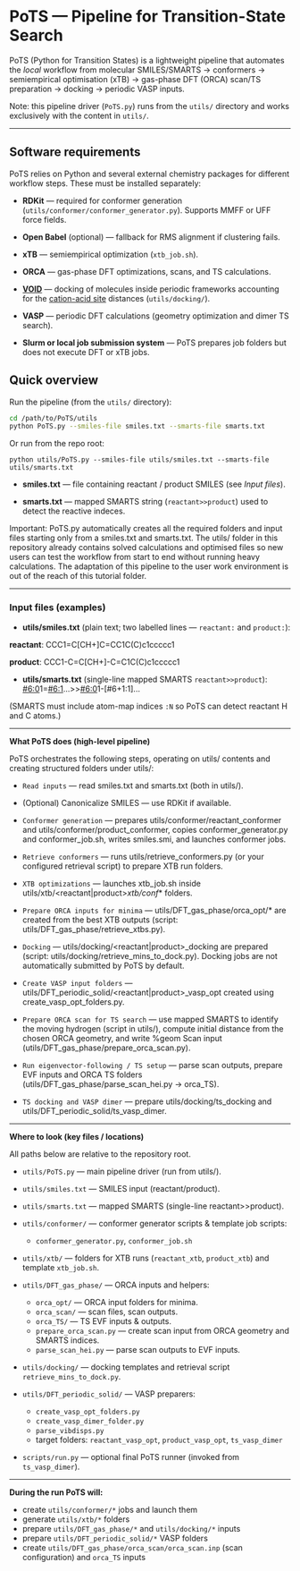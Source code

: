 # PoTS — Pipeline for Transition-State Search 

PoTS (Python for Transition States) is a lightweight pipeline that automates the *local* workflow from molecular SMILES/SMARTS → conformers → semiempirical optimisation (xTB) → gas-phase DFT (ORCA) scan/TS preparation → docking → periodic VASP inputs.

Note: this pipeline driver (`PoTS.py`) runs from the `utils/` directory and works exclusively with the content in `utils/`.

---
## Software requirements

PoTS relies on Python and several external chemistry packages for different workflow steps. These must be installed separately:

- **RDKit** — required for conformer generation (`utils/conformer/conformer_generator.py`). Supports MMFF or UFF force fields.

- **Open Babel** (optional) — fallback for RMS alignment if clustering fails.

- **xTB** — semiempirical optimization (`xtb_job.sh`).

- **ORCA** — gas-phase DFT optimizations, scans, and TS calculations.

- [**VOID**](https://github.com/learningmatter-mit/VOID/tree/master?tab=readme-ov-file#void-voronoi-organic-inorganic-docker) — docking of molecules inside periodic frameworks accounting for the [cation-acid site](https://github.com/learningmatter-mit/VOID/tree/master?tab=readme-ov-file#docking-for-reactivity) distances (`utils/docking/`).

- **VASP** — periodic DFT calculations (geometry optimization and dimer TS search).

- **Slurm or local job submission system** — PoTS prepares job folders but does not execute DFT or xTB jobs.



## Quick overview

Run the pipeline (from the `utils/` directory):

```bash
cd /path/to/PoTS/utils
python PoTS.py --smiles-file smiles.txt --smarts-file smarts.txt
```

Or run from the repo root:

```
python utils/PoTS.py --smiles-file utils/smiles.txt --smarts-file utils/smarts.txt
```

- **smiles.txt** — file containing reactant / product SMILES (see *Input files*).

- **smarts.txt** — mapped SMARTS string (`reactant>>product`) used to detect the reactive indeces.

Important: PoTS.py automatically creates all the required folders and input files starting only from a smiles.txt and smarts.txt.
The utils/ folder in this repository already contains solved calculations and optimised files so new users can test the workflow from start to end without running heavy calculations. The adaptation of this pipeline to the user work environment is out of the reach of this tutorial folder.

---

### Input files (examples)

- **utils/smiles.txt** (plain text; two labelled lines — `reactant:` and `product:`):

**reactant**: CCC1=C[CH+]C=CC1C(C)c1ccccc1

**product**:  CCC1-C=C[CH+]-C=C1C(C)c1ccccc1

- **utils/smarts.txt** (single-line mapped SMARTS `reactant>>product`):
[#6:0](-[#1:17])1=[#6:1]([#1:18])...>>[#6:0](-[#1:17])1-[#6+1:1]...

(SMARTS must include atom-map indices `:N` so PoTS can detect reactant H and C atoms.)

---

**What PoTS does (high-level pipeline)**

PoTS orchestrates the following steps, operating on utils/ contents and creating structured folders under utils/:

- `Read inputs` — read smiles.txt and smarts.txt (both in utils/).

- (Optional) Canonicalize SMILES — use RDKit if available.

- `Conformer generation` — prepares utils/conformer/reactant_conformer and utils/conformer/product_conformer, copies conformer_generator.py and conformer_job.sh, writes smiles.smi, and launches conformer jobs.

- `Retrieve conformers` — runs utils/retrieve_conformers.py (or your configured retrieval script) to prepare XTB run folders.

- `XTB optimizations` — launches xtb_job.sh inside utils/xtb/<reactant|product>_xtb/conf_* folders.

- `Prepare ORCA inputs for minima` — utils/DFT_gas_phase/orca_opt/* are created from the best XTB outputs (script: utils/DFT_gas_phase/retrieve_xtbs.py).

- `Docking` — utils/docking/<reactant|product>_docking are prepared (script: utils/docking/retrieve_mins_to_dock.py). Docking jobs are not automatically submitted by PoTS by default.

- `Create VASP input folders` — utils/DFT_periodic_solid/<reactant|product>_vasp_opt created using create_vasp_opt_folders.py.

- `Prepare ORCA scan for TS search` — use mapped SMARTS to identify the moving hydrogen (script in utils/), compute initial distance from the chosen ORCA geometry, and write %geom Scan input (utils/DFT_gas_phase/prepare_orca_scan.py).

- `Run eigenvector-following / TS setup` — parse scan outputs, prepare EVF inputs and ORCA TS folders (utils/DFT_gas_phase/parse_scan_hei.py → orca_TS).

- `TS docking and VASP dimer` — prepare utils/docking/ts_docking and utils/DFT_periodic_solid/ts_vasp_dimer.

---

**Where to look (key files / locations)**

All paths below are relative to the repository root.

- `utils/PoTS.py` — main pipeline driver (run from utils/).

- `utils/smiles.txt` — SMILES input (reactant/product).

- `utils/smarts.txt` — mapped SMARTS (single-line reactant>>product).

- `utils/conformer/` — conformer generator scripts & template job scripts:
  - `conformer_generator.py`, `conformer_job.sh`

- `utils/xtb/` — folders for XTB runs (`reactant_xtb`, `product_xtb`) and template `xtb_job.sh`.

- `utils/DFT_gas_phase/` — ORCA inputs and helpers:
  - `orca_opt/` — ORCA input folders for minima.
  - `orca_scan/` — scan files, scan outputs.
  - `orca_TS/` — TS EVF inputs & outputs.
  - `prepare_orca_scan.py` — create scan input from ORCA geometry and SMARTS indices.
  - `parse_scan_hei.py` — parse scan outputs to EVF inputs.

- `utils/docking/` — docking templates and retrieval script `retrieve_mins_to_dock.py`.

- `utils/DFT_periodic_solid/` — VASP preparers:
  - `create_vasp_opt_folders.py`
  - `create_vasp_dimer_folder.py`
  - `parse_vibdisps.py`
  - target folders: `reactant_vasp_opt`, `product_vasp_opt`, `ts_vasp_dimer`

- `scripts/run.py` — optional final PoTS runner (invoked from `ts_vasp_dimer`).

---

**During the run PoTS will:**

- create `utils/conformer/*` jobs and launch them
- generate `utils/xtb/*` folders
- prepare `utils/DFT_gas_phase/*` and `utils/docking/*` inputs
- prepare `utils/DFT_periodic_solid/*` VASP folders
- create `utils/DFT_gas_phase/orca_scan/orca_scan.inp` (scan configuration) and `orca_TS` inputs

